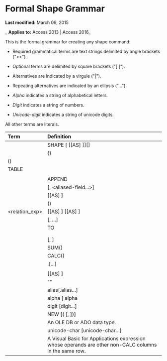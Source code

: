 
# Formal Shape Grammar

 **Last modified:** March 09, 2015

 _ **Applies to:** Access 2013 | Access 2016_

This is the formal grammar for creating any shape command:


- Required grammatical terms are text strings delimited by angle brackets ("<>").
    
- Optional terms are delimited by square brackets ("[ ]").
    
- Alternatives are indicated by a virgule ("|").
    
- Repeating alternatives are indicated by an ellipsis ("...").
    
-  _Alpha_ indicates a string of alphabetical letters.
    
-  _Digit_ indicates a string of numbers.
    
-  _Unicode-digit_ indicates a string of unicode digits.
    
All other terms are literals.


|**Term**|**Definition**|
|:-----|:-----|
|<shape-command>|SHAPE [<table-exp> [[AS] <alias>]][<shape-action>]|
|<table-exp>|{<provider-command-text>} |
(<shape-command>) |
TABLE <quoted-name> |
<quoted-name>|
|<shape-action>|APPEND <aliased-field-list> |COMPUTE <aliased-field-list> [BY <field-list>]|
|<aliased-field-list>|<aliased-field> [, <aliased-field...>]|
|<aliased-field>|<field-exp> [[AS] <alias>]|
|<field-exp>|(<relation-exp>) |<calculated-exp> |<aggregate-exp> |<new-exp>|
|<relation_exp>|<table-exp> [[AS] <alias>]<table-exp> [[AS] <alias>]|
|<relation-cond-list>|<relation-cond> [, <relation-cond>...]|
|<relation-cond>|<field-name> TO <child-ref>|
|<child-ref>|<field-name> |PARAMETER <param-ref>|
|<param-ref>|<number>|
|<field-list>|<field-name> [, <field-name>]|
|<aggregate-exp>|SUM(<qualified-field-name>) |AVG(<qualified-field-name>) |MIN(<qualified-field-name>) |MAX(<qualified-field-name>) |COUNT(<qualified-alias> | <qualified-name>) |STDEV(<qualified-field-name>) |ANY(<qualified-field-name>) |
|<calculated-exp>|CALC(<expression>)|
|<qualified-field-name>|<alias>.[<alias>...]<field-name>|
|<alias>|<quoted-name>|
|<field-name>|<quoted-name> [[AS] <alias>]|
|<quoted-name>|"<string>" |'<string>' |[<string>] |<name>|
|<qualified-name>|alias[.alias...]|
|<name>|alpha [ alpha | digit | _ | # | : | ...]|
|<number>|digit [digit...]|
|<new-exp>|NEW <field-type> [(<number> [, <number>])]|
|<field-type>|An OLE DB or ADO data type.|
|<string>|unicode-char [unicode-char...]|
|<expression>|A Visual Basic for Applications expression whose operands are other non-CALC columns in the same row.|
